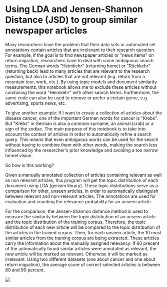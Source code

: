 # Using LDA and Jensen-Shannon Distance (JSD) to group similar newspaper articles

Many researchers have the problem that their data sets or automated set annotations contain articles that are irrelevant to their research question. For example, if the goal is to find newspaper articles or "news items" on return migration, researchers have to deal with some ambiguous search terms. The German words "Heimkehr" (returning home) or "Rückkehr" (returning back) lead to many articles that are relevant to the research question, but also to articles that are not relevant (e.g. return from a mountain tour, work, etc.). By using topic models and document similarity measurements, this notebook allows me to exclude these articles without combining the word "Heimkehr" with other search terms. Furthermore, the same code can also be used to remove or prefer a certain genre, e.g. advertising, sports news, etc.

To give another example: If I want to create a collection of articles about the disease cancer, one of the important German words for cancer is "Krebs". But "Krebs" in German is also a common surname, an animal (crab) or a sign of the zodiac.
The main purpose of this notebook is to take into account the context of articles in order to automatically refine a search query. This means that even ambiguous words can be used for the search without having to combine them with other words, making the search less influenced by the researcher's prior knowledge and avoiding a too narrow tunnel vision.

So how is this working?

Given a manually annotated collection of articles containing relevant as well as non relevant articles, this program will get the topic distribution of each document using LDA (gensim library). These topic distributions serve as a comparison for other, unseen articles, in order to automatically distinguish between relevant and non-relevant articles. The annotations are used for evaluation and counting the relevance probability for an unseen article.

For the comparison, the Jensen-Shannon distance method is used to measure the similarity between the topic distribution of an unseen article and the topic distribution of the training corpus. Therefore, the topic distribution of each new article will be compared to the topic distribution of the articles in the trained corpus. Then, for each unseen article, the 10 most similar articles from the training corpus are being extracted. These articles carry the information about the manually assigned relevancy. If 60 precent of the automatically found similar articles were annotated as relevant, the new article will be marked as relevant. Otherwise it will be marked as irrelevant. Using two different datasets (one about cancer and one about return migration), the average score of correct selected articles is between 80 and 90 percent.

![](np.PNG)

